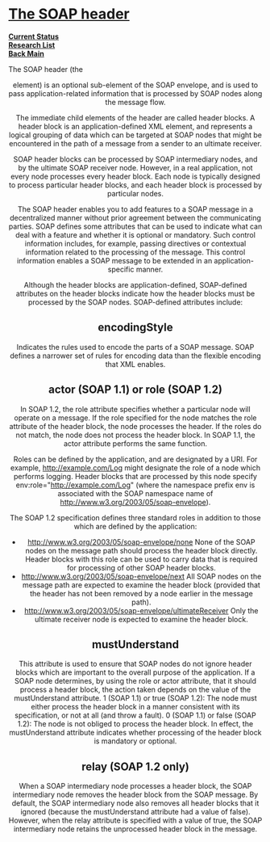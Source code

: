 # **[The SOAP header](https://www.ibm.com/docs/en/integration-bus/10.0?topic=message-soap-header#ac55790_)**

**[Current Status](../../../development/status/weekly/current_status.md)**\
**[Research List](../../../research/research_list.md)**\
**[Back Main](../../../README.md)**

The SOAP header (the <Header> element) is an optional sub-element of the SOAP envelope, and is used to pass application-related information that is processed by SOAP nodes along the message flow.

The immediate child elements of the header are called header blocks. A header block is an application-defined XML element, and represents a logical grouping of data which can be targeted at SOAP nodes that might be encountered in the path of a message from a sender to an ultimate receiver.

SOAP header blocks can be processed by SOAP intermediary nodes, and by the ultimate SOAP receiver node. However, in a real application, not every node processes every header block. Each node is typically designed to process particular header blocks, and each header block is processed by particular nodes.

The SOAP header enables you to add features to a SOAP message in a decentralized manner without prior agreement between the communicating parties. SOAP defines some attributes that can be used to indicate what can deal with a feature and whether it is optional or mandatory. Such control information includes, for example, passing directives or contextual information related to the processing of the message. This control information enables a SOAP message to be extended in an application-specific manner.

Although the header blocks are application-defined, SOAP-defined attributes on the header blocks indicate how the header blocks must be processed by the SOAP nodes. SOAP-defined attributes include:

## encodingStyle

Indicates the rules used to encode the parts of a SOAP message. SOAP defines a narrower set of rules for encoding data than the flexible encoding that XML enables.

## actor (SOAP 1.1) or role (SOAP 1.2)

In SOAP 1.2, the role attribute specifies whether a particular node will operate on a message. If the role specified for the node matches the role attribute of the header block, the node processes the header. If the roles do not match, the node does not process the header block. In SOAP 1.1, the actor attribute performs the same function.

Roles can be defined by the application, and are designated by a URI. For example, <http://example.com/Log> might designate the role of a node which performs logging. Header blocks that are processed by this node specify env:role="<http://example.com/Log>" (where the namespace prefix env is associated with the SOAP namespace name of <http://www.w3.org/2003/05/soap-envelope>).

The SOAP 1.2 specification defines three standard roles in addition to those which are defined by the application:

- <http://www.w3.org/2003/05/soap-envelope/none>
None of the SOAP nodes on the message path should process the header block directly. Header blocks with this role can be used to carry data that is required for processing of other SOAP header blocks.
- <http://www.w3.org/2003/05/soap-envelope/next>
All SOAP nodes on the message path are expected to examine the header block (provided that the header has not been removed by a node earlier in the message path).
- <http://www.w3.org/2003/05/soap-envelope/ultimateReceiver>
Only the ultimate receiver node is expected to examine the header block.

## mustUnderstand

This attribute is used to ensure that SOAP nodes do not ignore header blocks which are important to the overall purpose of the application. If a SOAP node determines, by using the role or actor attribute, that it should process a header block, the action taken depends on the value of the mustUnderstand attribute.
1 (SOAP 1.1) or true (SOAP 1.2): The node must either process the header block in a manner consistent with its specification, or not at all (and throw a fault).
0 (SOAP 1.1) or false (SOAP 1.2): The node is not obliged to process the header block.
In effect, the mustUnderstand attribute indicates whether processing of the header block is mandatory or optional.

## relay (SOAP 1.2 only)

When a SOAP intermediary node processes a header block, the SOAP intermediary node removes the header block from the SOAP message. By default, the SOAP intermediary node also removes all header blocks that it ignored (because the mustUnderstand attribute had a value of false). However, when the relay attribute is specified with a value of true, the SOAP intermediary node retains the unprocessed header block in the message.
